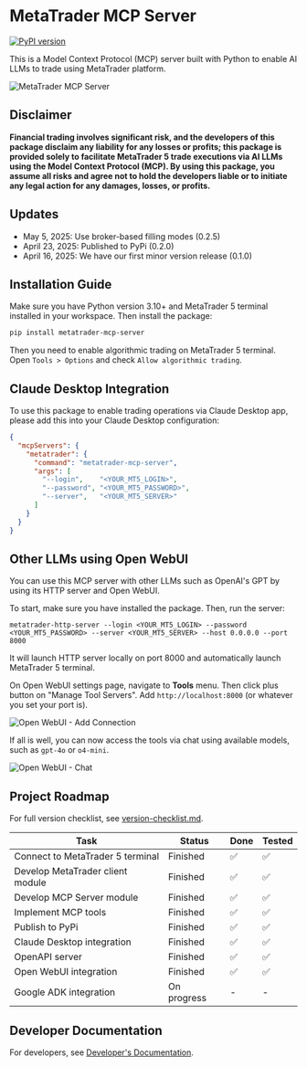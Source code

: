 # MetaTrader MCP Server

[![PyPI version](https://img.shields.io/pypi/v/metatrader-mcp-server.svg?style=flat&color=blue)](https://pypi.org/project/metatrader-mcp-server/)

This is a Model Context Protocol (MCP) server built with Python to enable AI LLMs to trade using MetaTrader platform.

![MetaTrader MCP Server](https://yvkbpmmzjmfqjxusmyop.supabase.co/storage/v1/object/public/github//metatrader-mcp-server-1.png)

## Disclaimer

**Financial trading involves significant risk, and the developers of this package disclaim any liability for any losses or profits; this package is provided solely to facilitate MetaTrader 5 trade executions via AI LLMs using the Model Context Protocol (MCP). By using this package, you assume all risks and agree not to hold the developers liable or to initiate any legal action for any damages, losses, or profits.**

## Updates

- May 5, 2025: Use broker-based filling modes (0.2.5)
- April 23, 2025: Published to PyPi (0.2.0) 
- April 16, 2025: We have our first minor version release (0.1.0) 

## Installation Guide

Make sure you have Python version 3.10+ and MetaTrader 5 terminal installed in your workspace. Then install the package:

```bash
pip install metatrader-mcp-server
```

Then you need to enable algorithmic trading on MetaTrader 5 terminal. Open `Tools > Options` and check `Allow algorithmic trading`.

## Claude Desktop Integration

To use this package to enable trading operations via Claude Desktop app, please add this into your Claude Desktop configuration:

```json
{
  "mcpServers": {
    "metatrader": {
      "command": "metatrader-mcp-server",
      "args": [
        "--login",    "<YOUR_MT5_LOGIN>",
        "--password", "<YOUR_MT5_PASSWORD>",
        "--server",   "<YOUR_MT5_SERVER>"
      ]
    }
  }
}
```

## Other LLMs using Open WebUI

You can use this MCP server with other LLMs such as OpenAI's GPT by using its HTTP server and Open WebUI.

To start, make sure you have installed the package. Then, run the server:

```
metatrader-http-server --login <YOUR_MT5_LOGIN> --password <YOUR_MT5_PASSWORD> --server <YOUR_MT5_SERVER> --host 0.0.0.0 --port 8000
```

It will launch HTTP server locally on port 8000 and automatically launch MetaTrader 5 terminal.

On Open WebUI settings page, navigate to **Tools** menu. Then click plus button on "Manage Tool Servers". Add `http://localhost:8000` (or whatever you set your port is).

![Open WebUI - Add Connection](https://yvkbpmmzjmfqjxusmyop.supabase.co/storage/v1/object/public/github//openwebui-add-tools.png)

If all is well, you can now access the tools via chat using available models, such as `gpt-4o` or `o4-mini`.

![Open WebUI - Chat](https://yvkbpmmzjmfqjxusmyop.supabase.co/storage/v1/object/public/github//openwebui-macos.png)

## Project Roadmap

For full version checklist, see [version-checklist.md](docs/roadmap/version-checklist.md).

| Task | Status | Done | Tested |
|------|--------|------|--------|
| Connect to MetaTrader 5 terminal | Finished | ✅ | ✅ |
| Develop MetaTrader client module | Finished | ✅ | ✅ |
| Develop MCP Server module | Finished | ✅ | ✅ |
| Implement MCP tools | Finished | ✅ | ✅ |
| Publish to PyPi | Finished | ✅ | ✅ |
| Claude Desktop integration | Finished | ✅ | ✅ |
| OpenAPI server | Finished | ✅ | ✅ |
| Open WebUI integration | Finished | ✅ | ✅ |
| Google ADK integration | On progress | - | - |

## Developer Documentation

For developers, see [Developer's Documentation](docs/README.md).
